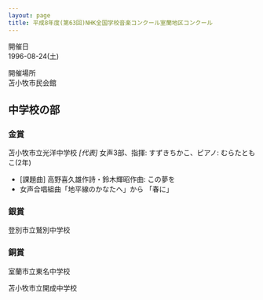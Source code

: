 ```yaml
---
layout: page
title: 平成8年度(第63回)NHK全国学校音楽コンクール室蘭地区コンクール
---
```

開催日  
1996-08-24(土)

開催場所  
苫小牧市民会館

中学校の部
----------

### 金賞

<span class="choir-name">苫小牧市立光洋中学校</span> *\[代表\]*
女声3部、指揮: すずきちかこ、ピアノ: むらたともこ(2年)
-   \[課題曲\] 高野喜久雄作詩・鈴木輝昭作曲: この夢を
-   女声合唱組曲「地平線のかなたへ」から 「春に」

### 銀賞

<span class="choir-name">登別市立鷲別中学校</span>

### 銅賞

<span class="choir-name">室蘭市立東名中学校</span>

<span class="choir-name">苫小牧市立開成中学校</span>
